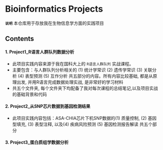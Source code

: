 # Bioinformatics Projects

**`说明`**
本仓库用于存放我在生物信息学方面的实践项目

## Contents
#### 1. Project1_R语言人群队列数据分析
  + 此项目实践内容来源于我在国科大上的 `R语言人群队列` 实战课程。
  + 主要包含：与人群队列分析相关的 (1) 统计学常识 (2) 遗传学常识 (3) 关联分析 (4) 表型预测 (5) 互作分析 共五部分的内容。所有内容比较基础, 都是从原理出发, 并用R语言完成数据处理实战, 是非常好的学习材料
  + 共五个文件夹, 每个文件夹下均配备了我对每次课程的总结笔记,以及项目实战的基础背景和代码

#### 2. Project2_从SNP芯片数据到基因检测结果
  + 此项目实践内容包括：ASA-CHIA芯片下机SNP数据的(1) 质量控制, (2) 基因型填充, (3) 表型注释, 以及(4) 疾病风险预测 (5) 基因检测报告解读 共五个部分
  


#### 3. Project3_蛋白质组学数据分析
  

